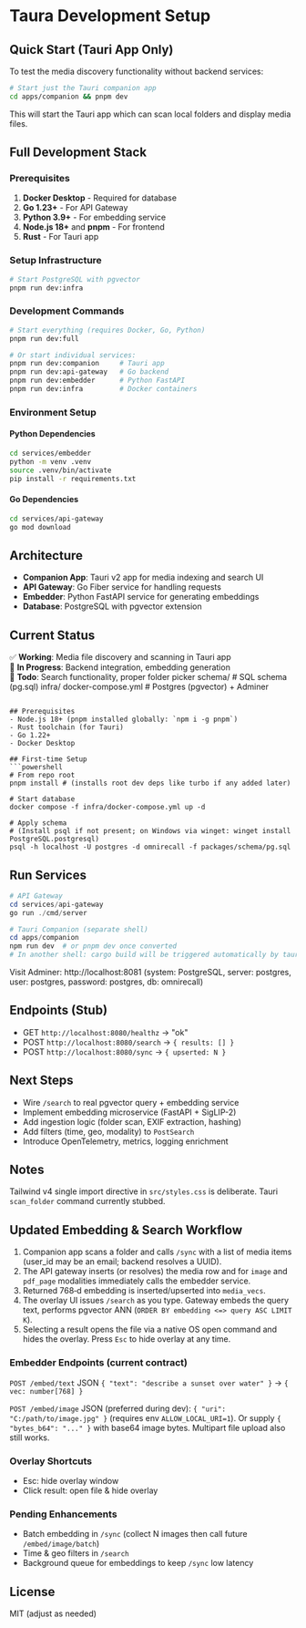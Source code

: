 # Taura Development Setup

## Quick Start (Tauri App Only)

To test the media discovery functionality without backend services:

```bash
# Start just the Tauri companion app
cd apps/companion && pnpm dev
```

This will start the Tauri app which can scan local folders and display media files.

## Full Development Stack

### Prerequisites

1. **Docker Desktop** - Required for database
2. **Go 1.23+** - For API Gateway
3. **Python 3.9+** - For embedding service
4. **Node.js 18+** and **pnpm** - For frontend
5. **Rust** - For Tauri app

### Setup Infrastructure

```bash
# Start PostgreSQL with pgvector
pnpm run dev:infra
```

### Development Commands

```bash
# Start everything (requires Docker, Go, Python)
pnpm run dev:full

# Or start individual services:
pnpm run dev:companion     # Tauri app
pnpm run dev:api-gateway   # Go backend
pnpm run dev:embedder      # Python FastAPI
pnpm run dev:infra         # Docker containers
```

### Environment Setup

#### Python Dependencies
```bash
cd services/embedder
python -m venv .venv
source .venv/bin/activate
pip install -r requirements.txt
```

#### Go Dependencies
```bash
cd services/api-gateway
go mod download
```

## Architecture

- **Companion App**: Tauri v2 app for media indexing and search UI
- **API Gateway**: Go Fiber service for handling requests
- **Embedder**: Python FastAPI service for generating embeddings
- **Database**: PostgreSQL with pgvector extension

## Current Status

✅ **Working**: Media file discovery and scanning in Tauri app  
🔄 **In Progress**: Backend integration, embedding generation  
🚧 **Todo**: Search functionality, proper folder picker
  schema/             # SQL schema (pg.sql)
infra/
  docker-compose.yml  # Postgres (pgvector) + Adminer
```

## Prerequisites
- Node.js 18+ (pnpm installed globally: `npm i -g pnpm`)
- Rust toolchain (for Tauri)
- Go 1.22+
- Docker Desktop

## First-time Setup
```powershell
# From repo root
pnpm install # (installs root dev deps like turbo if any added later)

# Start database
docker compose -f infra/docker-compose.yml up -d

# Apply schema
# (Install psql if not present; on Windows via winget: winget install PostgreSQL.postgresql)
psql -h localhost -U postgres -d omnirecall -f packages/schema/pg.sql
```

## Run Services
```powershell
# API Gateway
cd services/api-gateway
go run ./cmd/server

# Tauri Companion (separate shell)
cd apps/companion
npm run dev  # or pnpm dev once converted
# In another shell: cargo build will be triggered automatically by tauri when building the desktop app 
```

Visit Adminer: http://localhost:8081 (system: PostgreSQL, server: postgres, user: postgres, password: postgres, db: omnirecall)

## Endpoints (Stub)
- GET `http://localhost:8080/healthz` → "ok"
- POST `http://localhost:8080/search` → `{ results: [] }`
- POST `http://localhost:8080/sync` → `{ upserted: N }`

## Next Steps
- Wire `/search` to real pgvector query + embedding service
- Implement embedding microservice (FastAPI + SigLIP-2)
- Add ingestion logic (folder scan, EXIF extraction, hashing)
- Add filters (time, geo, modality) to `PostSearch`
- Introduce OpenTelemetry, metrics, logging enrichment

## Notes
Tailwind v4 single import directive in `src/styles.css` is deliberate.
Tauri `scan_folder` command currently stubbed.

## Updated Embedding & Search Workflow

1. Companion app scans a folder and calls `/sync` with a list of media items (user_id may be an email; backend resolves a UUID).
2. The API gateway inserts (or resolves) the media row and for `image` and `pdf_page` modalities immediately calls the embedder service.
3. Returned 768‑d embedding is inserted/upserted into `media_vecs`.
4. The overlay UI issues `/search` as you type. Gateway embeds the query text, performs pgvector ANN (`ORDER BY embedding <=> query ASC LIMIT K`).
5. Selecting a result opens the file via a native OS open command and hides the overlay. Press `Esc` to hide overlay at any time.

### Embedder Endpoints (current contract)
`POST /embed/text` JSON `{ "text": "describe a sunset over water" }` → `{ vec: number[768] }`

`POST /embed/image` JSON (preferred during dev): `{ "uri": "C:/path/to/image.jpg" }` (requires env `ALLOW_LOCAL_URI=1`).
Or supply `{ "bytes_b64": "..." }` with base64 image bytes. Multipart file upload also still works.

### Overlay Shortcuts
- Esc: hide overlay window
- Click result: open file & hide overlay

### Pending Enhancements
- Batch embedding in `/sync` (collect N images then call future `/embed/image/batch`)
- Time & geo filters in `/search`
- Background queue for embeddings to keep `/sync` low latency

## License
MIT (adjust as needed)
